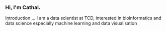 ### Hi, I'm Cathal.

<i class="ai ai-google-scholar-square ai-3x"></i>

Introduction ... I am a data scientist at TCD, interested in bioinformatics and data science especially machine learning and data visualisation

<!-- **Twitter: [@strnr](https://twitter.com/strnr)**   -->
<!-- **Email:** `echo wvtufqifo@hnbjm.dpn | tr '[b-{' '[a-z]'` -->
